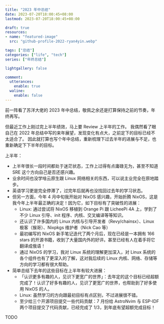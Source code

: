 ```yaml
---
title: "2023 年中总结"
date: 2023-07-20T18:00:45+08:00
lastmod: 2023-07-20T18:00:45+08:00

draft: true
resources:
- name: "featured-image"
  src: "github-profile-2022-ryan4yin.webp"

tags: ["总结"]
categories: ["life", "tech"]
series: ["年终总结"]

lightgallery: false

comment:
  utterances:
    enable: true
  waline:
    enable: false
---
```


前一阵看了苏洋大佬的 2023 年中总结，敬佩之余还是打算保持之前的节奏，年终再写。

但最近工作上刚过完上半年绩效，马上要 Review 上半年的工作。
我偶然看了眼自己在 2022 年总结中写的来年展望，发现变化有点大，之前定下的目标已经不太适合了。
因此就打算也写个年中总结，重新梳理下过去半年的进展与不足，也重新确定下下半年的目标。


上半年：

- 上半年很长一段时间都处于迷茫状态，工作上过得有点庸碌无为，甚至不知道 SRE 这个方向自己是否还感兴趣。
- 业余时间也没学啥云原生跟 Linux 网络相关的东西，可以说主业完全在原地踏步。
- 英语学习更是完全停滞了，过完年后就再也没找回过去年的学习状态。
- 但另一方面，今年 4 月中旬我开始对 NixOS 感兴趣，开始折腾 NixOS，这是我今年上半年最正确的决定！因为它，如下目标有了突破性的进展：
    - Linux: 通过尝试将 NixOS 移植到 Orange Pi 跟 LicheePi 4A 上，学到了不少 Linux 引导、init 程序、内核、交叉编译等等知识。
    - 还认识了许多国内的 Linux 内核与引导开发者（Revy/chainsx）、Linux 极客（猴哥）、Nixpkgs 维护者（Nick Cao 等）
    - 最初编写的 NixOS 新手笔记迭代了两个月后，现在已经是一本拥有 166 stars 的开源书籍，收到了大量国内外的好评。甚至已经有人在着手将它翻译成俄语！
    - 通过 NixOS 的学习，我对 Linux 系统的理解更加深入，对 Linux 系统的各个组件也有了更深入的了解，这对我后续的 Linux 内核、网络、存储等方向的学习都有很大帮助。
- 简单总结下去年的这些目标在上半年有较大进展：
    - 「认识更多有趣的人，见识下更宽广的世界」：去年定的这个目标已经超额完成了！认识了好多有趣的人，见识了更宽广的世界，也帮助到了好多使用 NixOS 的人。
    - Linux: 虽然学习的方向跟最初目标有点区别，不过进展很不错。
    - 至少给三个开源项目提交一些代码贡献：7 月份给 AstroNvim 与 ESP-IDF 两个项目提交了代码贡献，已经完成了 1/3，到年底有望超额完成目标！


TODO

